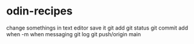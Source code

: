 # odin-recipes
change somethings in text editor
save it
git add
git status
git commit add when -m when messaging
git log
git push/origin main
